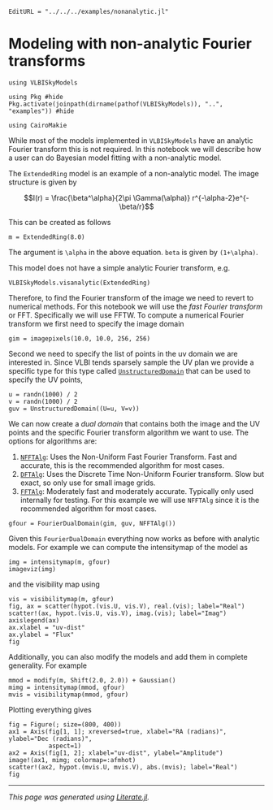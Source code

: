 ```@meta
EditURL = "../../../examples/nonanalytic.jl"
```

# Modeling with non-analytic Fourier transforms

````@example nonanalytic
using VLBISkyModels

using Pkg #hide
Pkg.activate(joinpath(dirname(pathof(VLBISkyModels)), "..", "examples")) #hide

using CairoMakie
````

While most of the models implemented in `VLBISkyModels` have an analytic
Fourier transform this is not required. In this notebook we will
describe how a user can do Bayesian model fitting with a
non-analytic model.

The `ExtendedRing` model is an example of a non-analytic model. The
image structure is given by

```math
I(r) = \frac{\beta^\alpha}{2\pi \Gamma(\alpha)} r^{-\alpha-2}e^{-\beta/r}
```

This can be created as follows

````@example nonanalytic
m = ExtendedRing(8.0)
````

The argument is `\alpha` in the above
equation. `beta` is given by ``(1+\alpha)``.

This model does not have a simple analytic Fourier transform, e.g.

````@example nonanalytic
VLBISkyModels.visanalytic(ExtendedRing)
````

Therefore, to find the Fourier transform of the image we need to revert to numerical methods.
For this notebook we will use the *fast Fourier transform* or FFT. Specifically we will
use FFTW. To compute a numerical Fourier transform we first need to specify the image domain

````@example nonanalytic
gim = imagepixels(10.0, 10.0, 256, 256)
````

Second we need to specify the list of points in the uv domain we are interested in.
Since VLBI tends sparsely sample the UV plan we provide a specific type for this
type called [`UnstructuredDomain`](@ref) that can be used to specify the UV points,

````@example nonanalytic
u = randn(1000) / 2
v = randn(1000) / 2
guv = UnstructuredDomain((U=u, V=v))
````

We can now create a *dual domain* that contains both the image and the UV points and
the specific Fourier transform algorithm we want to use. The options for algorithms are:

 1. [`NFFTAlg`](@ref): Uses the Non-Uniform Fast Fourier Transform. Fast and accurate, this is the recommended algorithm for most cases.
 2. [`DFTAlg`](@ref): Uses the Discrete Time Non-Uniform Fourier transform. Slow but exact, so only use for small image grids.
 3. [`FFTAlg`](@ref): Moderately fast and moderately accurate. Typically only used internally for testing.
    For this example we will use `NFFTAlg` since it is the recommended algorithm for most cases.

````@example nonanalytic
gfour = FourierDualDomain(gim, guv, NFFTAlg())
````

Given this `FourierDualDomain` everything now works as before with analytic models. For example
we can compute the intensitymap of the model as

````@example nonanalytic
img = intensitymap(m, gfour)
imageviz(img)
````

and the visibility map using

````@example nonanalytic
vis = visibilitymap(m, gfour)
fig, ax = scatter(hypot.(vis.U, vis.V), real.(vis); label="Real")
scatter!(ax, hypot.(vis.U, vis.V), imag.(vis); label="Imag")
axislegend(ax)
ax.xlabel = "uv-dist"
ax.ylabel = "Flux"
fig
````

Additionally, you can also modify the models and add them in complete generality. For example

````@example nonanalytic
mmod = modify(m, Shift(2.0, 2.0)) + Gaussian()
mimg = intensitymap(mmod, gfour)
mvis = visibilitymap(mmod, gfour)
````

Plotting everything gives

````@example nonanalytic
fig = Figure(; size=(800, 400))
ax1 = Axis(fig[1, 1]; xreversed=true, xlabel="RA (radians)", ylabel="Dec (radians)",
           aspect=1)
ax2 = Axis(fig[1, 2]; xlabel="uv-dist", ylabel="Amplitude")
image!(ax1, mimg; colormap=:afmhot)
scatter!(ax2, hypot.(mvis.U, mvis.V), abs.(mvis); label="Real")
fig
````

* * *

*This page was generated using [Literate.jl](https://github.com/fredrikekre/Literate.jl).*
